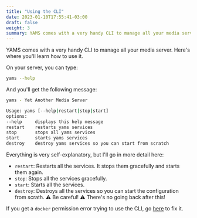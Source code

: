```yaml
---
title: "Using the CLI"
date: 2023-01-10T17:55:41-03:00
draft: false
weight: 3
summary: YAMS comes with a very handy CLI to manage all your media server. Here's where you'll learn how to use it.
---
```


YAMS comes with a very handy CLI to manage all your media server. Here's where you'll learn how to use it.

On your server, you can type: 
```bash
yams --help
```

And you'll get the following message:

```bash
yams - Yet Another Media Server

Usage: yams [--help|restart|stop|start]
options:
--help     displays this help message
restart    restarts yams services
stop       stops all yams services
start      starts yams services
destroy    destroy yams services so you can start from scratch
```

Everything is very self-explanatory, but I'll go in more detail here:

- `restart`: Restarts all the services. It stops them gracefully and starts them again.
- `stop`: Stops all the services gracefully.
- `start`: Starts all the services.
- `destroy`: Destroys all the services so you can start the configuration from scrath. ⚠️ Be careful! ⚠️ There's no going back after this!


If you get a `docker` permission error trying to use the CLI, go [here](/faqs/) to fix it.
